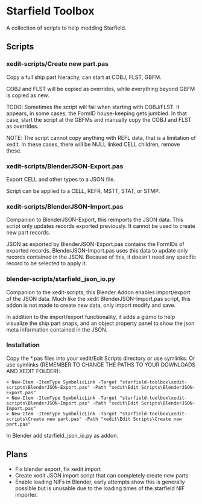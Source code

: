 # Starfield Toolbox

A collection of scripts to help modding Starfield.

## Scripts

### xedit-scripts/Create new part.pas

Copy a full ship part hierachy, can start at COBJ, FLST, GBFM.

COBJ and FLST will be copied as overrides, while everything beyond GBFM is copied
as new.

TODO: Sometimes the script will fail when starting with COBJ/FLST. It appears, in
some cases, the FormID house-keeping gets jumbled. In that case, start the script
at the GBFMs and manually copy the COBJ and FLST as overrides.

NOTE: The script cannot copy anything with REFL data, that is a limitation of
xedit. In these cases, there will be NULL linked CELL children, remove these.


### xedit-scripts/BlenderJSON-Export.pas

Export CELL and other types to a JSON file.

Script can be applied to a CELL, REFR, MSTT, STAT, or STMP.


### xedit-scripts/BlenderJSON-Import.pas

Companion to BlenderJSON-Export, this reimports the JSON data. This script only
updates records exported previously. It cannot be used to create new part records.

JSON as exported by BlenderJSON-Export.pas contains the FormIDs of exported records.
BlenderJSON-Import.pas uses this data to update only records contained in the JSON.
Because of this, it doesn't need any specific record to be selected to apply it.


### blender-scripts/starfield_json_io.py

Companion to the xedit-scripts, this Blender Addon enables import/export of the
JSON data. Much like the xedit BlenderJSON-Import.pas script, this addon is not
made to create new data, only import modify and save.

In addition to the import/export functionality, it adds a gizmo to help visualize
the ship part snaps, and an object property panel to show the json meta information
contained in the JSON.


### Installation

Copy the *.pas files into your xedit/Edit Scripts directory or use symlinks.
Or use symlinks (REMEMBER TO CHANGE THE PATHS TO YOUR DOWNLOADS AND XEDIT FOLDER):

```shell
> New-Item -ItemType SymbolicLink -Target "starfield-toolbox\xedit-scripts\BlenderJSON-Export.pas" -Path "xedit\Edit Scripts\BlenderJSON-Export.pas"
> New-Item -ItemType SymbolicLink -Target "starfield-toolbox\xedit-scripts\BlenderJSON-Import.pas" -Path "xedit\Edit Scripts\BlenderJSON-Import.pas"
> New-Item -ItemType SymbolicLink -Target "starfield-toolbox\xedit-scripts\Create new part.pas" -Path "xedit\Edit Scripts\Create new part.pas"
```

In Blender add starfield_json_io.py as addon.


## Plans

* Fix blender export, fix xedit import
* Create xedit JSON import script that can completely create new parts
* Enable loading NIFs in Blender, early attempts show this is generally possible
  but is unusable due to the loading times of the starfield NIF importer.
